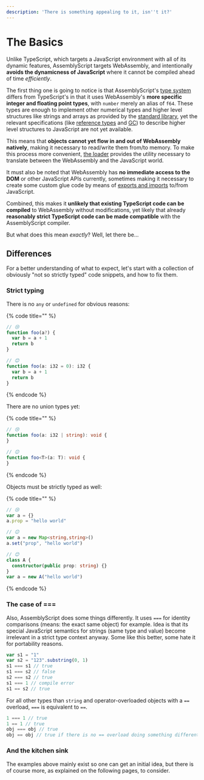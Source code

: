 ```yaml
---
description: 'There is something appealing to it, isn''t it?'
---
```


# The Basics

Unlike TypeScript, which targets a JavaScript environment with all of its dynamic features, AssemblyScript targets WebAssembly, and intentionally **avoids the dynamicness of JavaScript** where it cannot be compiled ahead of time _efficiently_.

The first thing one is going to notice is that AssemblyScript's [type system](types.md) differs from TypeScript's in that it uses WebAssembly's **more specific integer and floating point types**, with `number` merely an alias of `f64`. These types are enough to implement other numerical types and higher level structures like strings and arrays as provided by the [standard library](environment.md#standard-library), yet the relevant specifications \(like [reference types](https://github.com/WebAssembly/reference-types) and [GC](https://github.com/WebAssembly/gc)\) to describe higher level structures to JavaScript are not yet available.

This means that **objects cannot yet flow in and out of WebAssembly natively**, making it necessary to read/write them from/to memory. To make this process more convenient, [the loader](loader.md) provides the utility necessary to translate between the WebAssembly and the JavaScript world.

It must also be noted that WebAssembly has **no immediate access to the DOM** or other JavaScript APIs currently, sometimes making it necessary to create some custom glue code by means of [exports and imports](exports-and-imports.md) to/from JavaScript.

Combined, this makes it **unlikely that existing TypeScript code can be compiled** to WebAssembly without modifications, yet likely that already **reasonably strict TypeScript code can be made compatible** with the AssemblyScript compiler.

But what does this mean _exactly_? Well, let there be...

## Differences

For a better understanding of what to expect, let's start with a collection of obviously "not so strictly typed" code snippets, and how to fix them.

### Strict typing

There is no `any` or `undefined` for obvious reasons:

{% code title="" %}
```typescript
// 😢
function foo(a?) {
  var b = a + 1
  return b
}

// 😊
function foo(a: i32 = 0): i32 {
  var b = a + 1
  return b
}
```
{% endcode %}

There are no union types yet:

{% code title="" %}
```typescript
// 😢
function foo(a: i32 | string): void {
}

// 😊
function foo<T>(a: T): void {
}
```
{% endcode %}

Objects must be strictly typed as well:

{% code title="" %}
```typescript
// 😢
var a = {}
a.prop = "hello world"

// 😊
var a = new Map<string,string>()
a.set("prop", "hello world")

// 😊
class A {
  constructor(public prop: string) {}
}
var a = new A("hello world")
```
{% endcode %}

### The case of ===

Also, AssemblyScript does some things differently. It uses `===` for identity comparisons \(means: the exact same object\) for example. Idea is that its special JavaScript semantics for strings \(same type and value\) become irrelevant in a strict type context anyway. Some like this better, some hate it for portability reasons.

```typescript
var s1 = "1"
var s2 = "123".substring(0, 1)
s1 === s1 // true
s1 === s2 // false
s2 === s2 // true
s1 === 1 // compile error
s1 == s2 // true
```

For all other types than `string` and operator-overloaded objects with a `==` overload, `===` is equivalent to `==`.

```typescript
1 === 1 // true
1 == 1 // true
obj === obj // true
obj == obj // true if there is no == overload doing something different
```

### And the kitchen sink

The examples above mainly exist so one can get an initial idea, but there is of course more, as explained on the following pages, to consider.

